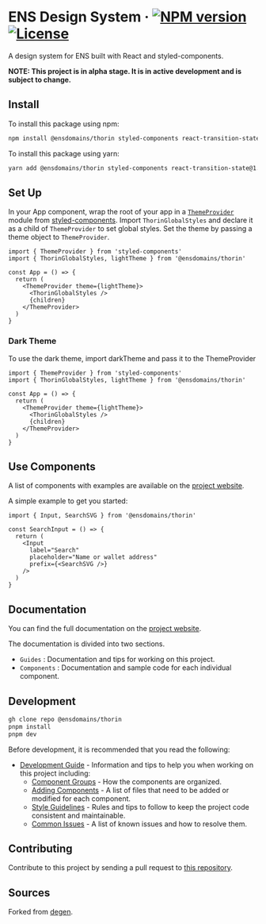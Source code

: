 # ENS Design System &middot; [![NPM version](https://img.shields.io/npm/v/thorin.svg?style=for-the-badge&labelColor=161c22)](https://www.npmjs.com/package/@ensdomains/thorin) [![License](https://img.shields.io/npm/l/thorin.svg?style=for-the-badge&labelColor=161c22)](/LICENSE)

A design system for ENS built with React and styled-components.

**NOTE: This project is in alpha stage. It is in active development and is subject to change.**

## Install

To install this package using npm:

```bash
npm install @ensdomains/thorin styled-components react-transition-state@1.1.5

```

To install this package using yarn:

```bash
yarn add @ensdomains/thorin styled-components react-transition-state@1.1.5
```

## Set Up

In your App component, wrap the root of your app in a [`ThemeProvider`](https://styled-components.com/docs/advanced) module from [styled-components](https://styled-components.com). Import `ThorinGlobalStyles` and declare it as a child of `ThemeProvider` to set global styles. Set the theme by passing a theme object to `ThemeProvider`.

```tsx
import { ThemeProvider } from 'styled-components'
import { ThorinGlobalStyles, lightTheme } from '@ensdomains/thorin'

const App = () => {
  return (
    <ThemeProvider theme={lightTheme}>
      <ThorinGlobalStyles />
      {children}
    </ThemeProvider>
  )
}
```

### Dark Theme

To use the dark theme, import darkTheme and pass it to the ThemeProvider

```tsx
import { ThemeProvider } from 'styled-components'
import { ThorinGlobalStyles, lightTheme } from '@ensdomains/thorin'

const App = () => {
  return (
    <ThemeProvider theme={lightTheme}>
      <ThorinGlobalStyles />
      {children}
    </ThemeProvider>
  )
}
```

## Use Components

A list of components with examples are available on the [project website](https://thorin.ens.domains).

A simple example to get you started:

```tsx
import { Input, SearchSVG } from '@ensdomains/thorin'

const SearchInput = () => {
  return (
    <Input
      label="Search"
      placeholder="Name or wallet address"
      prefix={<SearchSVG />}
    />
  )
}
```

## Documentation

You can find the full documentation on the [project website](https://thorin.ens.domains).

The documentation is divided into two sections.

- `Guides` : Documentation and tips for working on this project.
- `Components` : Documentation and sample code for each individual component.

## Development

```bash
gh clone repo @ensdomains/thorin
pnpm install
pnpm dev
```

Before development, it is recommended that you read the following:

- [Development Guide](https://thorin.ens.domains/guides/development) - Information and tips to help you when working on this project including:
  - [Component Groups](https://thorin.ens.domains/guides/development#component-groups) - How the components are organized.
  - [Adding Components](https://thorin.ens.domains/guides/development#adding-components) - A list of files that need to be added or modified for each component.
  - [Style Guidelines](https://thorin.ens.domains/guides/development#style-guidelines) - Rules and tips to follow to keep the project code consistent and maintainable.
  - [Common Issues](https://thorin.ens.domains/guides/development#common-issues) - A list of known issues and how to resolve them.

## Contributing

Contribute to this project by sending a pull request to [this repository](https://github.com/ensdomains/thorin).

## Sources

Forked from [degen](https://github.com/mirror-xyz/degen).
